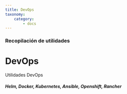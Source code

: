 ```yaml
---
title: DevOps
taxonomy:
    category:
        - docs
---
```


### Recopilación de utilidades

# DevOps

Utilidades DevOps
##### Helm, Docker, Kubernetes, Ansible, Openshift, Rancher
